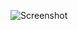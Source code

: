 ![Screenshot](https://raw.githubusercontent.com/Cryakl/Ultimate-RAT-Collection/refs/heads/main/A311Death/A-311%20Death%20v1.02/Screenshot.png)
